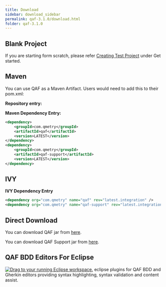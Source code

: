 ```yaml
---
title: Download
sidebar: download_sidebar
permalink: qaf-3.1.0/download.html
folder: qaf-3.1.0
---
```


## Blank Project

If you are starting form scratch, please refer <a href="create_test_project.html">Creating Test Project</a> under Get started.

## Maven

You can use QAF as a Maven Artifact. Users would need to add this to their pom.xml:

**Repository entry:**

**Maven Dependency Entry:**

```xml
<dependency>
    <groupId>com.qmetry</groupId>
    <artifactId>qaf</artifactId>
    <version>LATEST</version>
</dependency>
<dependency>
    <groupId>com.qmetry</groupId>
    <artifactId>qaf-support</artifactId>
    <version>LATEST</version>
</dependency>
```

## IVY


**IVY Dependency Entry**

```xml
<dependency org="com.qmetry" name="qaf" rev="latest.integration" />
<dependency org="com.qmetry" name="qaf-support" rev="latest.integration" />
```

## Direct Download

You can download QAF jar from [here](https://mvnrepository.com/artifact/com.qmetry/qaf).

You can download QAF Support jar from [here](https://mvnrepository.com/artifact/com.qmetry/qaf-support).

## QAF BDD Editors For Eclipse

<a href="http://marketplace.eclipse.org/marketplace-client-intro?mpc_install=3153377" class="drag" title="Drag to your running Eclipse workspace."><img class="img-responsive" src="https://marketplace.eclipse.org/sites/all/themes/solstice/public/images/marketplace/btn-install.png" alt="Drag to your running Eclipse workspace." /></a> eclipse plugins for QAF BDD and Gherkin editors providing syntax highlighting, syntax validation and content assist. 
